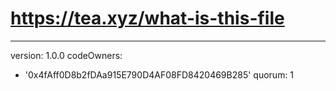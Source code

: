 # https://tea.xyz/what-is-this-file
---
version: 1.0.0
codeOwners:
  - '0x4fAff0D8b2fDAa915E790D4AF08FD8420469B285'
quorum: 1


